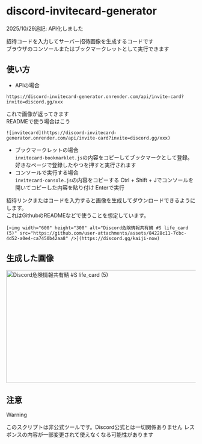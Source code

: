 # discord-invitecard-generator
2025/10/29追記: API化しました

招待コードを入力してサーバー招待画像を生成するコードです  
ブラウザのコンソールまたはブックマークレットとして実行できます  
## 使い方
- APIの場合  
```
https://discord-invitecard-generator.onrender.com/api/invite-card?invite=discord.gg/xxx
```  
これで画像が返ってきます  
READMEで使う場合はこう
```
![invitecard](https://discord-invitecard-generator.onrender.com/api/invite-card?invite=discord.gg/xxx)
```  

- ブックマークレットの場合  
`invitecard-bookmarklet.js`の内容をコピーしてブックマークとして登録。
好きなページで登録したやつを押すと実行されます
- コンソールで実行する場合  
`invitecard-console.js`の内容をコピーする
Ctrl + Shift + Jでコンソールを開いてコピーした内容を貼り付け
Enterで実行

招待リンクまたはコードを入力すると画像を生成してダウンロードできるようにします。   
これはGithubのREADMEなどで使うことを想定しています。  
```
[<img width="600" height="300" alt="Discord危険情報共有鯖 #S life_card (5)" src="https://github.com/user-attachments/assets/84228c11-7cbc-4d52-a0e4-ca7450b42aa8" />](https://discord.gg/kaiji-now)
```

## 生成した画像
<img width="600" height="300" alt="Discord危険情報共有鯖 #S life_card (5)" src="https://github.com/user-attachments/assets/84228c11-7cbc-4d52-a0e4-ca7450b42aa8" />

## 注意
> [!WARNING]
> このスクリプトは非公式ツールです。Discord公式とは一切関係ありません
> レスポンスの内容が一部変更されて使えなくなる可能性があります
